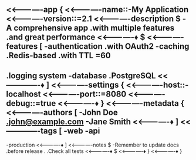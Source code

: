 <<————-app {
<<————-name::-My Application
<<————-version::=2.1
<<————-description $
-A comprehensive app
.with multiple features
.and great performance
<<————-♦ $
<<————-features [
-authentication
.with OAuth2
-caching
.Redis-based
.with TTL
=60
-
.logging system
-database
.PostgreSQL
<<————-♦ ]
<<————-settings {
<<————-host::-localhost
<<————-port::=8080
<<————-debug::=true
<<————-♦ }
<<————-metadata {
<<————-authors [
-John Doe
.john@example.com
-Jane Smith
<<————-♦ ]
<<————-tags [
-web
-api
-
-production
<<————-♦ ]
<<————-notes $
-Remember to update docs
.before release
.
.Check all tests
<<————-♦ $
<<————-♦ }
<<————-♦ }

